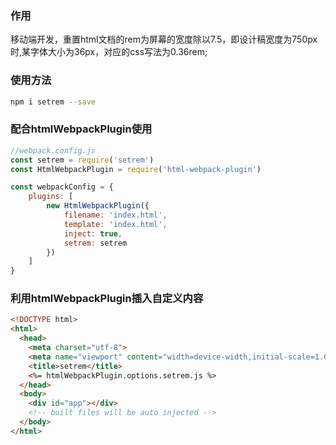 ### 作用
移动端开发，重置html文档的rem为屏幕的宽度除以7.5，即设计稿宽度为750px时,某字体大小为36px，对应的css写法为0.36rem;
### 使用方法
```bash
npm i setrem --save
```

### 配合htmlWebpackPlugin使用

```javascript
//webpack.config.js
const setrem = require('setrem')
const HtmlWebpackPlugin = require('html-webpack-plugin')

const webpackConfig = {
    plugins: [
        new HtmlWebpackPlugin({
            filename: 'index.html',
            template: 'index.html',
            inject: true,
            setrem: setrem
        })
    ]
}
```
### 利用htmlWebpackPlugin插入自定义内容
```html
<!DOCTYPE html>
<html>
  <head>
    <meta charset="utf-8">
    <meta name="viewport" content="width=device-width,initial-scale=1.0">
    <title>setrem</title>
    <%= htmlWebpackPlugin.options.setrem.js %>
  </head>
  <body>
    <div id="app"></div>
    <!-- built files will be auto injected -->
  </body>
</html>
```